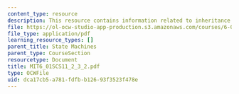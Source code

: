```yaml
---
content_type: resource
description: This resource contains information related to inheritance II.
file: https://ol-ocw-studio-app-production.s3.amazonaws.com/courses/6-01sc-introduction-to-electrical-engineering-and-computer-science-i-spring-2011/dca17cb5a781fdfbb12693f3523f478e_MIT6_01SCS11_2_3_2.pdf
file_type: application/pdf
learning_resource_types: []
parent_title: State Machines
parent_type: CourseSection
resourcetype: Document
title: MIT6_01SCS11_2_3_2.pdf
type: OCWFile
uid: dca17cb5-a781-fdfb-b126-93f3523f478e
---
```

